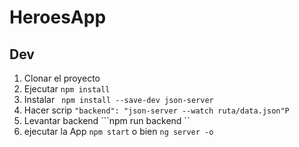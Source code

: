 # HeroesApp

## Dev

1. Clonar el proyecto
2. Ejecutar ```npm install ``` 
3. Instalar ``` npm install --save-dev json-server```
4. Hacer scrip ```"backend": "json-server --watch ruta/data.json"P```
5. Levantar backend ```npm run backend ``
6. ejecutar la App ```npm start``` o bien ```ng server -o ```